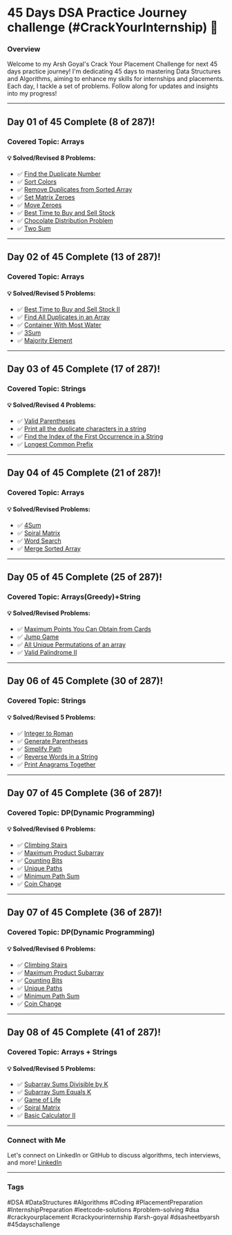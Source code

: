 # 45 Days DSA Practice Journey challenge (#CrackYourInternship) 🚀

### Overview

Welcome to my Arsh Goyal's Crack Your Placement Challenge for next 45 days practice journey! I'm dedicating 45 days to mastering Data Structures and Algorithms, aiming to enhance my skills for internships and placements. Each day, I tackle a set of problems. Follow along for updates and insights into my progress!

---

## Day 01 of 45 Complete (8 of 287)!

### Covered Topic: Arrays

#### 💡 Solved/Revised 8 Problems:
- ✅ [Find the Duplicate Number](https://leetcode.com/problems/find-the-duplicate-number/)
- ✅ [Sort Colors](https://leetcode.com/problems/sort-colors/)
- ✅ [Remove Duplicates from Sorted Array](https://leetcode.com/problems/remove-duplicates-from-sorted-array)
- ✅ [Set Matrix Zeroes](https://leetcode.com/problems/set-matrix-zeroes/)
- ✅ [Move Zeroes](https://leetcode.com/problems/move-zeroes/)
- ✅ [Best Time to Buy and Sell Stock](https://leetcode.com/problems/best-time-to-buy-and-sell-stock/)
- ✅ [Chocolate Distribution Problem](https://www.geeksforgeeks.org/problems/chocolate-distribution-problem3825/1)
- ✅ [Two Sum](https://leetcode.com/problems/two-sum/description/)

---

## Day 02 of 45 Complete (13 of 287)!

### Covered Topic: Arrays

#### 💡 Solved/Revised 5 Problems:
- ✅ [Best Time to Buy and Sell Stock II](https://leetcode.com/problems/best-time-to-buy-and-sell-stock-ii/)
- ✅ [Find All Duplicates in an Array](https://leetcode.com/problems/find-all-duplicates-in-an-array/)
- ✅ [Container With Most Water](https://leetcode.com/problems/container-with-most-water/description/)
- ✅ [3Sum](https://leetcode.com/problems/3sum/description/)
- ✅ [Majority Element](https://leetcode.com/problems/majority-element/)

---

## Day 03 of 45 Complete (17 of 287)!

### Covered Topic: Strings

#### 💡 Solved/Revised 4 Problems:
- ✅ [Valid Parentheses](https://leetcode.com/problems/valid-parentheses/)
- ✅ [Print all the duplicate characters in a string](https://www.geeksforgeeks.org/print-all-the-duplicates-in-the-input-string/)
- ✅ [Find the Index of the First Occurrence in a String](https://leetcode.com/problems/find-the-index-of-the-first-occurrence-in-a-string/)
- ✅ [Longest Common Prefix](https://leetcode.com/problems/longest-common-prefix/description/)

---

## Day 04 of 45 Complete (21 of 287)!

### Covered Topic: Arrays

#### 💡 Solved/Revised  Problems:
- ✅ [4Sum](https://leetcode.com/problems/valid-parentheses/)
- ✅ [Spiral Matrix](https://leetcode.com/problems/spiral-matrix/)
- ✅ [Word Search](https://leetcode.com/problems/word-search)
- ✅ [Merge Sorted Array](https://leetcode.com/problems/merge-sorted-array/)

---

## Day 05 of 45 Complete (25 of 287)!

### Covered Topic: Arrays(Greedy)+String

#### 💡 Solved/Revised  Problems:
- ✅ [Maximum Points You Can Obtain from Cards](https://leetcode.com/problems/maximum-points-you-can-obtain-from-cards/)
- ✅ [Jump Game](https://leetcode.com/problems/jump-game/)
- ✅ [All Unique Permutations of an array](https://www.geeksforgeeks.org/problems/all-unique-permutations-of-an-array/0)
- ✅ [Valid Palindrome II](https://leetcode.com/problems/valid-palindrome-ii/)

---

## Day 06 of 45 Complete (30 of 287)!

### Covered Topic: Strings

#### 💡 Solved/Revised 5 Problems:
- ✅ [Integer to Roman](https://leetcode.com/problems/integer-to-roman/)
- ✅ [Generate Parentheses](https://leetcode.com/problems/generate-parentheses/description/)
- ✅ [Simplify Path](https://leetcode.com/problems/simplify-path/)
- ✅ [Reverse Words in a String](https://leetcode.com/problems/reverse-words-in-a-string/)
- ✅ [Print Anagrams Together](https://www.geeksforgeeks.org/problems/print-anagrams-together/1)

---
## Day 07 of 45 Complete (36 of 287)!

### Covered Topic: DP(Dynamic Programming)

#### 💡 Solved/Revised 6 Problems:
- ✅ [Climbing Stairs](https://leetcode.com/problems/climbing-stairs/description/)
- ✅ [Maximum Product Subarray](https://leetcode.com/problems/maximum-product-subarray/)
- ✅ [Counting Bits](https://leetcode.com/problems/counting-bits/)
- ✅ [Unique Paths](https://leetcode.com/problems/unique-paths/description/)
- ✅ [Minimum Path Sum](https://leetcode.com/problems/minimum-path-sum/description/)
- ✅ [Coin Change](https://leetcode.com/problems/coin-change/)

---
## Day 07 of 45 Complete (36 of 287)!

### Covered Topic: DP(Dynamic Programming)

#### 💡 Solved/Revised 6 Problems:
- ✅ [Climbing Stairs](https://leetcode.com/problems/climbing-stairs/description/)
- ✅ [Maximum Product Subarray](https://leetcode.com/problems/maximum-product-subarray/)
- ✅ [Counting Bits](https://leetcode.com/problems/counting-bits/)
- ✅ [Unique Paths](https://leetcode.com/problems/unique-paths/description/)
- ✅ [Minimum Path Sum](https://leetcode.com/problems/minimum-path-sum/description/)
- ✅ [Coin Change](https://leetcode.com/problems/coin-change/)

---
## Day 08 of 45 Complete (41 of 287)!

### Covered Topic: Arrays + Strings

#### 💡 Solved/Revised 5 Problems:
- ✅ [Subarray Sums Divisible by K](//https://leetcode.com/problems/subarray-sums-divisible-by-k/)
- ✅ [Subarray Sum Equals K](//https://leetcode.com/problems/subarray-sum-equals-k/)
- ✅ [Game of Life](//https://leetcode.com/problems/find-all-duplicates-in-an-array/)
- ✅ [Spiral Matrix](https://leetcode.com/problems/spiral-matrix/description/)
- ✅ [Basic Calculator II](//https://leetcode.com/problems/basic-calculator-ii/)

---


### Connect with Me

Let's connect on LinkedIn or GitHub to discuss algorithms, tech interviews, and more! [LinkedIn](https://www.linkedin.com/in/samrath-reddy/)

---

### Tags
#DSA #DataStructures #Algorithms #Coding #PlacementPreparation #InternshipPreparation
#leetcode-solutions #problem-solving #dsa #crackyourplacement #crackyourinternship #arsh-goyal #dsasheetbyarsh #45dayschallenge
